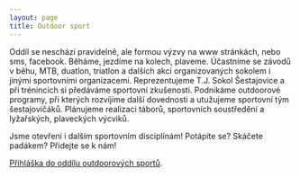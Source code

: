 ```yaml
---
layout: page
title: Outdoor sport
---
```


Oddíl se neschází pravidelně, ale formou výzvy na www stránkách, nebo sms, facebook. Běháme, jezdíme na kolech, plaveme. Účastníme se závodů v běhu, MTB, duatlon, triatlon a dalších akcí organizovaných sokolem i jinými sportovními organizacemi. Reprezentujeme T.J. Sokol Šestajovice a při trénincích si předáváme sportovní zkušenosti. Podnikáme outdoorové programy, při kterých rozvíjíme další dovednosti a utužujeme sportovní tým šestajovičáků. Plánujeme realizaci táborů, sportovních soustředění a lyžařských, plaveckých výcviků.

Jsme otevřeni i dalším sportovním disciplínám! Potápíte se? Skáčete padákem? Přidejte se k nám!

[Přihláška do oddílu outdoorových sportů](http://www.sokolsestajovice.cz/napiste-nam).
